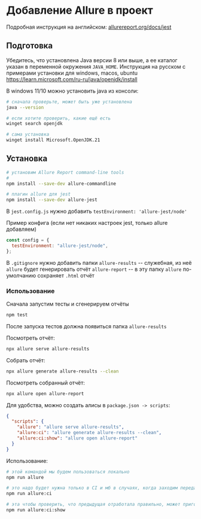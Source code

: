 # Добавление Allure в проект

Подробная инструкция на английском: [allurereport.org/docs/jest](https://allurereport.org/docs/jest/)

## Подготовка

Убедитесь, что установлена Java версии 8 или выше, а ее каталог указан в переменной окружения `JAVA_HOME`.
Инструкция на русском с примерами установки для windows, macos, ubuntu
https://learn.microsoft.com/ru-ru/java/openjdk/install

В windows 11/10 можно установить java из консоли:

```bash
# сначала проверьте, может быть уже установлена
java --version

# если хотите проверить, какие ещё есть
winget search openjdk

# сама установка
winget install Microsoft.OpenJDK.21
```

## Установка

```bash
# установим Allure Report command-line tools
#
npm install --save-dev allure-commandline

# плагин allure для jest
npm install --save-dev allure-jest
```

В `jest.config.js` нужно добавить `testEnvironment: 'allure-jest/node'`

Пример конфига (если нет никаких настроек jest, только allure добавляем)

```js
const config = {
  testEnvironment: "allure-jest/node",
};
```

В `.gitignore` нужно добавить папки
`allure-results` -- служебная, из неё `allure` будет генерировать отчёт
`allure-report` -- в эту папку `allure` по-умолчанию сохраняет `.html` отчёт

### Использование

Сначала запустим тесты и сгенерируем отчёты

```bash
npm test
```

После запуска тестов должна появиться папка `allure-results`

Посмотреть отчёт:

```bash
npx allure serve allure-results
```

Собрать отчёт:

```bash
npx allure generate allure-results --clean
```

Посмотреть собранный отчёт:

```bash
npx allure open allure-report
```

Для удобства, можно создать алисы в `package.json -> scripts`:

```json
{
  "scripts": {
    "allure": "allure serve allure-results",
    "allure:ci": "allure generate allure-results --clean",
    "allure:ci:show": "allure open allure-report"
  }
}
```

Использование:

```bash
# этой командой мы будем пользоваться локально
npm run allure

# это надо будет нужна только в CI и мб в случаях, когда заходим передать готовый отчёт кому-то другому
npm run allure:ci

# эта чтобы проверить, что предыдущая отработала правильно, может пригодится локально
npm run allure:ci:show
```
